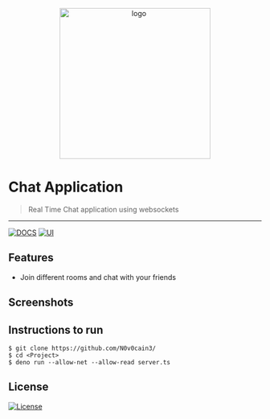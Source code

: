 
<p align="center"><img src="https://denolib.github.io/high-res-deno-logo/deno_hr_circle.png" alt="logo" width="300"/></a>
</p>

# Chat Application

> Real Time Chat application using websockets


---
[![DOCS](https://img.shields.io/badge/Documentation-see%20docs-green?style=flat-square&logo=appveyor)](INSERT_LINK_FOR_DOCS_HERE) 
  [![UI ](https://img.shields.io/badge/User%20Interface-Link%20to%20UI-orange?style=flat-square&logo=appveyor)](INSERT_UI_LINK_HERE)




## Features
- Join different rooms and chat with your friends




## Screenshots


## Instructions to run

```
$ git clone https://github.com/N0v0cain3/
$ cd <Project>
$ deno run --allow-net --allow-read server.ts
```



## License

[![License](http://img.shields.io/:license-mit-blue.svg?style=flat-square)](http://badges.mit-license.org)


